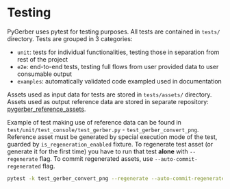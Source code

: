 # Testing

PyGerber uses pytest for testing purposes. All tests are contained in `tests/`
directory. Tests are grouped in 3 categories:

- `unit`: tests for individual functionalities, testing those in separation from rest of
  the project
- `e2e`: end-to-end tests, testing full flows from user provided data to user consumable
  output
- `examples`: automatically validated code exampled used in documentation

Assets used as input data for tests are stored in `tests/assets/` directory. Assets used
as output reference data are stored in separate repository:
[pygerber_reference_assets](https://github.com/PyGerber/pygerber_reference_assets).

Example of test making use of reference data can be found in
`test/unit/test_console/test_gerber.py` - `test_gerber_convert_png`. Reference asset
must be generated by special execution mode of the test, guarded by
`is_regeneration_enabled` fixture. To regenerate test asset (or generate it for the
first time) you have to run that test **alone** with `--regenerate` flag. To commit
regenerated assets, use `--auto-commit-regenerated` flag.

```bash
pytest -k test_gerber_convert_png --regenerate --auto-commit-regenerated
```
